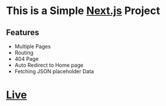 # This is a Simple [Next.js](https://nextjs.org/) Project

## Features

- Multiple Pages
- Routing
- 404 Page
- Auto Redirect to Home page
- Fetching JSON placeholder Data

# [Live](https://first-next-five.vercel.app/)
